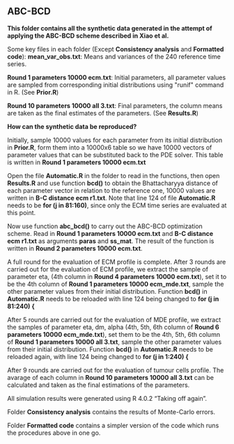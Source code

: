 ## ABC-BCD ##

**This folder contains all the synthetic data generated in the attempt of applying the ABC-BCD scheme described in Xiao et al.**

Some key files in each folder (Except **Consistency analysis** and **Formatted code**):
**mean_var_obs.txt**: Means and variances of the 240 reference time series.

**Round 1 parameters 10000 ecm.txt**: Initial parameters, all parameter values are sampled from corresponding initial distributions using "runif" command in R. (See **Prior.R**)

**Round 10 parameters 10000 all 3.txt**: Final parameters, the column means are taken as the final estimates of the parameters. (See **Results.R**)

**How can the synthetic data be reproduced?**

Initially, sample 10000 values for each parameter from its initial distribution in **Prior.R**, form them into a 10000x6 table so we have 10000 vectors of parameter values that can be substituted back to the PDE solver. This table is written in **Round 1 parameters 10000 ecm.txt**

Open the file **Automatic.R** in the folder to read in the functions, then open **Results.R** and use function **bcd()** to obtain the Bhattacharyya distance of each parameter vector in relation to the reference one, 10000 values are written in **B-C distance ecm r1.txt**. Note that line 124 of file **Automatic.R** needs to be **for (j in 81:160)**, since only the ECM time series are evaluated at this point. 

Now use function **abc_bcd()** to carry out the ABC-BCD optimization scheme. Read in **Round 1 parameters 10000 ecm.txt** and **B-C distance ecm r1.txt** as arguments **paras** and **ss_mat**. The result of the function is written in **Round 2 parameters 10000 ecm.txt**.

A full round for the evaluation of ECM profile is complete. After 3 rounds are carried out for the evaluation of ECM profile, we extract the sample of parameter eta, (4th column in **Round 4 parameters 10000 ecm.txt**), set it to be the 4th column of **Round 1 parameters 10000 ecm_mde.txt**, sample the other parameter values from their initial distribution. Function **bcd()** in **Automatic.R** needs to be reloaded with line 124 being changed to **for (j in 81:240) {**

After 5 rounds are carried out for the evaluation of MDE profile, we extract the samples of parameter eta, dm, alpha (4th, 5th, 6th column of **Round 6 parameters 10000 ecm_mde.txt**), set them to be the 4th, 5th, 6th column of **Round 1 parameters 10000 all 3.txt**, sample the other parameter values from their initial distribution. Function **bcd()** in **Automatic.R** needs to be reloaded again, with line 124 being changed to **for (j in 1:240) {**

After 9 rounds are carried out for the evaluation of tumour cells profile. The avarage of each column in **Round 10 parameters 10000 all 3.txt** can be calculated and taken as the final estimations of the parameters.

All simulation results were generated using R 4.0.2 “Taking off again”.

Folder **Consistency analysis** contains the results of Monte-Carlo errors. 

Folder **Formatted code** contains a simpler version of the code which runs the procedures above in one go. 
